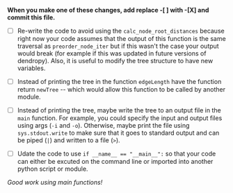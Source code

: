 **When you make one of these changes, add replace -[ ] with -[X] and commit this file.**

- [ ] Re-write the code to avoid using the `calc_node_root_distances` because right now your code assumes that the output of this function is the same traversal as `preorder_node_iter` but if this wasn't the case your output would break (for example if this was updated in future versions of dendropy). Also, it is useful to modify the tree structure to have new variables.
- [ ] Instead of printing the tree in the function `edgeLength` have the function return `newTree` -- which would allow this function to be called by another module.
- [ ] Instead of printing the tree, maybe write the tree to an output file in the `main` function. For example, you could specify the input and output files using args (`-i` and `-o`). Otherwise, maybe print the file using `sys.stdout.write` to make sure that it goes to standard output and can be piped (`|`) and written to a file (`>`).
- [ ] Udate the code to use `if __name__ == "__main__":` so that your code can either be excuted on the command line or imported into another python script or module.


*Good work using main functions!*
